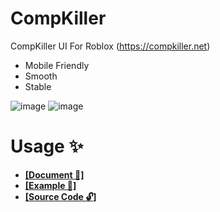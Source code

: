 # CompKiller
CompKiller UI For Roblox (https://compkiller.net)

- Mobile Friendly
- Smooth
- Stable

![image](https://github.com/user-attachments/assets/b1c3a6d2-ef1f-42eb-91fe-cbdc2ce17721) ![image](https://github.com/user-attachments/assets/014e077b-0064-4d56-b0b0-d12e989e64f2)

# Usage ✨
- [**[Document 📝]**](https://cat-sus.gitbook.io/compkiller/documents/interface)
- [**[Example 🏫]**](https://github.com/4lpaca-pin/CompKiller/blob/main/examples/Full.luau)
- [**[Source Code 🔓]**](https://github.com/4lpaca-pin/CompKiller/blob/main/src/source.luau)
